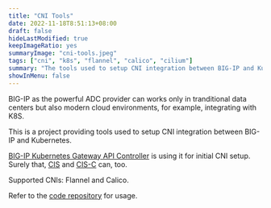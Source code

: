 ```yaml
---
title: "CNI Tools"
date: 2022-11-18T8:51:13+08:00
draft: false
hideLastModified: true
keepImageRatio: yes
summaryImage: "cni-tools.jpeg"
tags: ["cni", "k8s", "flannel", "calico", "cilium"]
summary: "The tools used to setup CNI integration between BIG-IP and Kubernetes."
showInMenu: false
---
```


BIG-IP as the powerful ADC provider can works only in tranditional data centers but also modern cloud environments, for example, integrating with K8S.

This is a project providing tools used to setup CNI integration between BIG-IP and Kubernetes.

[BIG-IP Kubernetes Gateway API Controller](https://github.com/f5devcentral/bigip-kubernetes-gateway) is using it for initial CNI setup. Surely that, [CIS](https://github.com/F5Networks/k8s-bigip-ctlr) and [CIS-C](https://cis-c.f5se.io/) can, too.

Supported CNIs: Flannel and Calico.

Refer to the [code repository](https://github.com/f5devcentral/cni-tools/) for usage.
